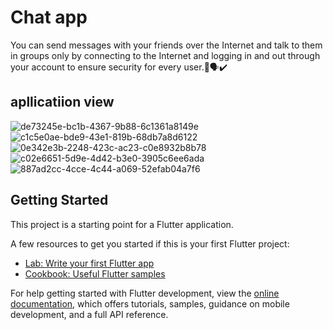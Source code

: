# Chat app
You can send messages with your friends over the Internet and talk to them in groups only by connecting to the Internet and logging in and out through your account to ensure security for every user.💬🗣️✔️

## apllicatiion view 
![de73245e-bc1b-4367-9b88-6c1361a8149e](https://github.com/user-attachments/assets/5d777dbd-3410-4aae-b3b0-daf7d583cc4c)
![c1c5e0ae-bde9-43e1-819b-68db7a8d6122](https://github.com/user-attachments/assets/51c8120f-8d6c-4594-adba-d6bfd3e07106)
![0e342e3b-2248-423c-ac23-c0e8932b8b78](https://github.com/user-attachments/assets/aaab7472-f881-40de-a087-5761336f02be)
![c02e6651-5d9e-4d42-b3e0-3905c6ee6ada](https://github.com/user-attachments/assets/daa21078-090d-4082-b457-0708f6870dc2)
![887ad2cc-4cce-4c44-a069-52efab04a7f6](https://github.com/user-attachments/assets/d5efc01f-2d29-4ed7-a97e-59292ed6272a)

## Getting Started

This project is a starting point for a Flutter application.

A few resources to get you started if this is your first Flutter project:

- [Lab: Write your first Flutter app](https://docs.flutter.dev/get-started/codelab)
- [Cookbook: Useful Flutter samples](https://docs.flutter.dev/cookbook)

For help getting started with Flutter development, view the
[online documentation](https://docs.flutter.dev/), which offers tutorials,
samples, guidance on mobile development, and a full API reference.
